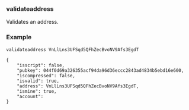 ### validateaddress ###

Validates an address.

### Example ###

```
validateaddress VnLlLns3UFSqd5QFhZecBvoNV9Afs3EgdT

{
    "isscript": false,
    "pubkey": 044f0d69a326355acf94da96d36eccc2843ad4834b5ebd16e600,
    "iscompressed": false,
    "isvalid": true,
    "address": VnLlLns3UFSqd5QFhZecBvoNV9Afs3EgdT,
    "ismine": true,
    "account":
}

```
